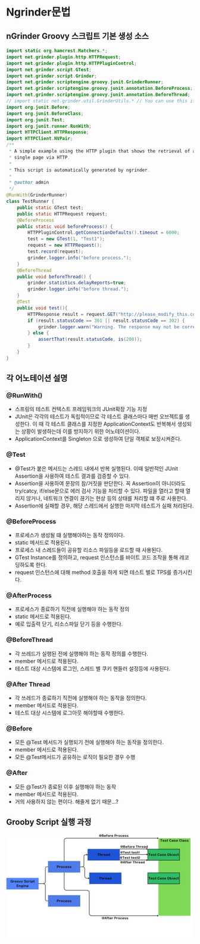 # Ngrinder문법

## nGrinder Groovy 스크립트 기본 생성 소스

```java
import static org.hamcrest.Matchers.*;
import net.grinder.plugin.http.HTTPRequest;
import net.grinder.plugin.http.HTTPPluginControl;
import net.grinder.script.GTest;
import net.grinder.script.Grinder;
import net.grinder.scriptengine.groovy.junit.GrinderRunner;
import net.grinder.scriptengine.groovy.junit.annotation.BeforeProcess;
import net.grinder.scriptengine.groovy.junit.annotation.BeforeThread;
// import static net.grinder.util.GrinderUtils.* // You can use this if you're using nGrinder after 3.2.3
import org.junit.Before;
import org.junit.BeforeClass;
import org.junit.Test;
import org.junit.runner.RunWith;
import HTTPClient.HTTPResponse;
import HTTPClient.NVPair;
/**
 * A simple example using the HTTP plugin that shows the retrieval of a
 * single page via HTTP. 
 * 
 * This script is automatically generated by ngrinder.
 * 
 * @author admin
 */
@RunWith(GrinderRunner)
class TestRunner {
	public static GTest test;
	public static HTTPRequest request;
	@BeforeProcess
	public static void beforeProcess() {
		HTTPPluginControl.getConnectionDefaults().timeout = 6000;
		test = new GTest(1, "Test1");
		request = new HTTPRequest();
		test.record(request);
		grinder.logger.info("before process.");
	}
	@BeforeThread 
	public void beforeThread() {
		grinder.statistics.delayReports=true;
		grinder.logger.info("before thread.");
	}
	@Test
	public void test(){
		HTTPResponse result = request.GET("http://please_modify_this.com");
		if (result.statusCode == 301 || result.statusCode == 302) {
			grinder.logger.warn("Warning. The response may not be correct. The response code was {}.", result.statusCode); 
		} else {
			assertThat(result.statusCode, is(200));
		}
	}
}
```

## 각 어노테이션 설명

### @RunWith()
- 스프링의 테스트 컨텍스트 프레임워크의 JUnit확장 기능 지정
- JUnit은 각각의 테스트가 독립적이므로 각 테스트 클래스마다 매번 오브젝트를 생성한다. 이 때 각 테스트 클래스를 지정한 ApplicationContext도 반복해서 생성되는 상황이 발생하는데 이를 방지하기 위한 어노테이션이다.
- ApplicationContext를 Singleton 으로 생성하여 단일 객체로 보장시켜준다.

### @Test
- @Test가 붙은 메서드는 스레드 내에서 반복 실행된다. 이때 일반적인 JUnit Assertion을 사용하여 테스트 결과를 검증할 수 있다.
- Assertion을 사용하여 문장의 참/거짓을 판단한다. 꼭 Assertion이 아니더라도 try/catcy, if/else문으로 에러 검사 기능을 처리할 수 있다. 파일을 열러고 할때 열리지 않거나, 네트워크 연결이 끊기는 현상 등의 상태를 처리할 떄 주로 사용한다.
- Assertion에 실패할 경우, 해당 스레드에서 실행한 마지막 테스트가 실패 처리된다.

### @BeforeProcess
- 프로세스가 생성될 떄 실행해야하는 동작 정의이다.
- static 메서드로 적용된다.
- 프로세스 내 스레드들이 공유할 리소스 파일등을 로드할 때 사용된다.
- GTest Instance를 정의하고, request 인스턴스를 바이트 코드 조작을 통해 레코딩하도록 한다.
- request 인스턴스에 대해 method 호출을 하게 되면 테스트 별로 TPS를 증가시킨다.

### @AfterProcess
- 프로세스가 종료하기 직전에 실행해야 하는 동작 정의
- static 메서드로 적용된다.
- 예로 입출력 닫기, 리소스파일 닫기 등을 수행한다.

### @BeforeThread
- 각 쓰레드가 실행된 전에 실행해야 하는 동작 정의를 수행한다.
- member 메서드로 적용된다.
- 테스트 대상 시스템에 로그인, 스레드 별 쿠키 핸들러 설정등에 사용된다.

### @After Thread
- 각 쓰레드가 종료하기 직전에 실행해야 하는 동작을 정의한다.
- member 메서드로 적용된다.
- 테스트 대상 시스템에 로그아웃 해야할때 수행한다.

### @Before
- 모든 @Test 메서드가 실행되기 전에 실행해야 하는 동작을 정의한다.
- member 메서드로 적용된다.
- 모든 @Test메서드가 공유하는 로직이 필요한 경우 수행


### @After
- 모든 @Test가 종료된 이후 실행해야 하는 동작
- member 메서드로 적용된다.
- 거의 사용하지 않는 편이다. 해줄게 없기 때문...?


## Grooby Script 실행 과정

<img src="image/GroocyScriptFlow.jpg" alt="GroocyScriptFlow" title="GroocyScriptFlow" />